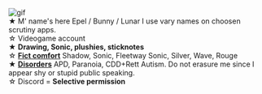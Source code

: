 ![gif](https://media.discordapp.net/attachments/1122897478774161441/1230927327337123910/ezgif.com-animated-gif-maker.gif?ex=66351968&is=6622a468&hm=22308fac012d7424ffe6d36d0da56109b24cf91f0e89108b30b84c46e53c8f79&)
\
★ M' name's here Epel / Bunny / Lunar I use vary names on choosen scrutiny apps.
\
☆ Videogame account
\
★ **Drawing, Sonic, plushies, sticknotes**
\
☆ [**Fict comfort**](!) Shadow, Sonic, Fleetway Sonic, Silver, Wave, Rouge
\
★ [**Disorders**](!) APD, Paranoia, CDD+Rett Autism. Do not erasure me since I appear shy or stupid public speaking.
\
☆ Discord = **Selective permission**
